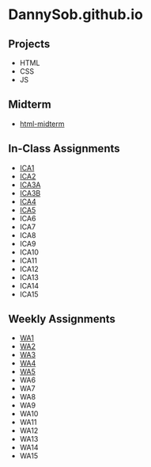 # DannySob.github.io

## Projects
+ HTML
+ CSS
+ JS

## Midterm
+ [html-midterm](https://dannysob.github.io/html-midterm/page5.html)

## In-Class Assignments
+ [ICA1](ica/ICA1.pdf)
+ [ICA2](ica/ICA2.pdf)
+ [ICA3A](https://dannysob.github.io/ica/ica3a.html)
+ [ICA3B](https://dannysob.github.io/ica/ica3b/ica3b.html)
+ [ICA4](https://dannysob.github.io/ica/ica4.html)
+ [ICA5](https://dannysob.github.io/ica/ica5/ica5.html)
+ ICA6
+ ICA7
+ ICA8
+ ICA9
+ ICA10
+ ICA11
+ ICA12
+ ICA13
+ ICA14
+ ICA15

## Weekly Assignments
+ [WA1](https://dannysob.github.io/wa/wa1.html)
+ [WA2](https://dannysob.github.io/wa/wa2.html)
+ [WA3](https://dannysob.github.io/wa/wa3.html)
+ [WA4](https://dannysob.github.io/wa/wa4.html)
+ [WA5](https://dannysob.github.io/wa/wa5.html)
+ WA6
+ WA7
+ WA8
+ WA9
+ WA10
+ WA11
+ WA12
+ WA13
+ WA14
+ WA15